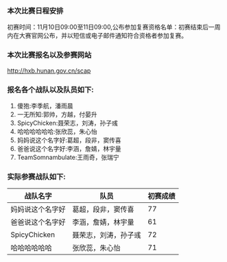 ﻿### 本次比赛日程安排
初赛时间：11月10日09:00至11日09:00,公布参加复赛资格名单：初赛结束后一周内在大赛官网公布，并以短信或电子邮件通知符合资格者参加复赛。

### 本次比赛报名以及参赛网站
http://hxb.hunan.gov.cn/scap

### 报名各个战队以及队员如下:
1. 傻狍:李季航，潘雨晨
2. 一无所知:郭帅，方越，付晏升
3. SpicyChicken:聂荣志，刘涛，孙子彧
4. 哈哈哈哈哈哈:张欣蕊，朱心怡
5. 妈妈说这个名字好:葛超，段非，窦传喜
6. 爸爸说这个名字好:李涵，詹婧，林宇量
7. TeamSomnambulate:王雨奇，张瑞宁

### 实际参赛战队如下:
|战队名字|队员|初赛成绩|
-----------------|------------------|------
|妈妈说这个名字好|葛超，段非，窦传喜|77|
|爸爸说这个名字好|李涵，詹婧，林宇量|61|
|SpicyChicken|聂荣志，刘涛，孙子彧|72|
|哈哈哈哈哈哈|张欣蕊，朱心怡|71|
